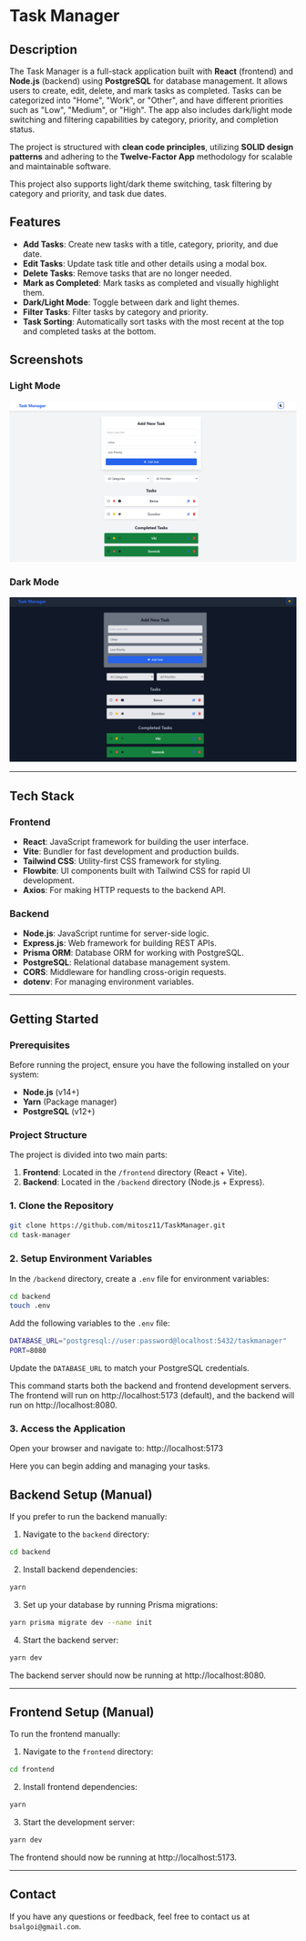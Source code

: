 Task Manager
============

Description
-----------

The Task Manager is a full-stack application built with **React** (frontend) and **Node.js** (backend) using **PostgreSQL** for database management. It allows users to create, edit, delete, and mark tasks as completed. Tasks can be categorized into "Home", "Work", or "Other", and have different priorities such as "Low", "Medium", or "High". The app also includes dark/light mode switching and filtering capabilities by category, priority, and completion status.

The project is structured with **clean code principles**, utilizing **SOLID design patterns** and adhering to the **Twelve-Factor App** methodology for scalable and maintainable software.

This project also supports light/dark theme switching, task filtering by category and priority, and task due dates.

Features
--------

-   **Add Tasks**: Create new tasks with a title, category, priority, and due date.
-   **Edit Tasks**: Update task title and other details using a modal box.
-   **Delete Tasks**: Remove tasks that are no longer needed.
-   **Mark as Completed**: Mark tasks as completed and visually highlight them.
-   **Dark/Light Mode**: Toggle between dark and light themes.
-   **Filter Tasks**: Filter tasks by category and priority.
-   **Task Sorting**: Automatically sort tasks with the most recent at the top and completed tasks at the bottom.

Screenshots
-----------

### Light Mode
![image](docs/light.png)

### Dark Mode
![image](docs/dark.png)

* * * * *

Tech Stack
----------

### Frontend

-   **React**: JavaScript framework for building the user interface.
-   **Vite**: Bundler for fast development and production builds.
-   **Tailwind CSS**: Utility-first CSS framework for styling.
-   **Flowbite**: UI components built with Tailwind CSS for rapid UI development.
-   **Axios**: For making HTTP requests to the backend API.

### Backend

-   **Node.js**: JavaScript runtime for server-side logic.
-   **Express.js**: Web framework for building REST APIs.
-   **Prisma ORM**: Database ORM for working with PostgreSQL.
-   **PostgreSQL**: Relational database management system.
-   **CORS**: Middleware for handling cross-origin requests.
-   **dotenv**: For managing environment variables.

* * * * *

Getting Started
---------------

### Prerequisites

Before running the project, ensure you have the following installed on your system:

-   **Node.js** (v14+)
-   **Yarn** (Package manager)
-   **PostgreSQL** (v12+)

### Project Structure

The project is divided into two main parts:

1.  **Frontend**: Located in the `/frontend` directory (React + Vite).
2.  **Backend**: Located in the `/backend` directory (Node.js + Express).

### 1. Clone the Repository

```bash
git clone https://github.com/mitosz11/TaskManager.git
cd task-manager
```

### 2. Setup Environment Variables

In the `/backend` directory, create a `.env` file for environment variables:

```bash
cd backend
touch .env
```

Add the following variables to the `.env` file:

```bash
DATABASE_URL="postgresql://user:password@localhost:5432/taskmanager"
PORT=8080
```

Update the `DATABASE_URL` to match your PostgreSQL credentials.


This command starts both the backend and frontend development servers. The frontend will run on http://localhost:5173 (default), and the backend will run on http://localhost:8080.

### 3. Access the Application

Open your browser and navigate to: http://localhost:5173

Here you can begin adding and managing your tasks.


Backend Setup (Manual)
----------------------

If you prefer to run the backend manually:

1. Navigate to the `backend` directory:
```bash
cd backend
```

2. Install backend dependencies:
```bash
yarn
```

3. Set up your database by running Prisma migrations:
```bash
yarn prisma migrate dev --name init
```

4. Start the backend server:
```bash
yarn dev
```

The backend server should now be running at http://localhost:8080.

* * * * *

Frontend Setup (Manual)
-----------------------

To run the frontend manually:

1. Navigate to the `frontend` directory:
```bash
cd frontend
```

2. Install frontend dependencies:
```bash
yarn
```

3. Start the development server:
```bash
yarn dev
```

The frontend should now be running at http://localhost:5173.

* * * * *


Contact
-------

If you have any questions or feedback, feel free to contact us at `bsalgoi@gmail.com`.